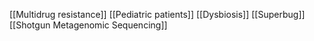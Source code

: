 [[Multidrug resistance]]
[[Pediatric patients]]
[[Dysbiosis]]
[[Superbug]]
[[Shotgun Metagenomic Sequencing]]
